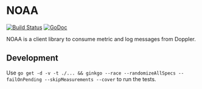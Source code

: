 NOAA
====

[![Build Status](https://travis-ci.org/cloudfoundry/noaa.svg?branch=master)](https://travis-ci.org/cloudfoundry/noaa)
[![GoDoc](https://godoc.org/github.com/cloudfoundry/noaa?status.png)](https://godoc.org/github.com/cloudfoundry/noaa)

NOAA is a client library to consume metric and log messages from Doppler.


Development
-----------------

Use `go get -d -v -t ./... && ginkgo --race --randomizeAllSpecs --failOnPending --skipMeasurements --cover` to
run the tests.
